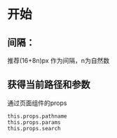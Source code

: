 # 开始


## 间隔：
推荐(16+8n)px 作为间隔，n为自然数


## 获得当前路径和参数
通过页面组件的props
```
this.props.pathname
this.props.params
this.props.search
```
